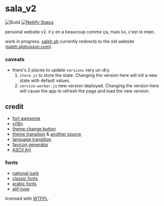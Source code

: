 # sala_v2
![Build](https://github.com/sashaverma/corona-courier/workflows/Build/badge.svg)  [![Netlify Status](https://api.netlify.com/api/v1/badges/29595778-1307-4507-8c47-2d05b733ee43/deploy-status)](https://app.netlify.com/sites/musing-rosalind-eedabd/deploys)

personal website v2. il y en a beaucoup comme ça, mais lui, c'est le mien.

work in progress. [saleh.sh](https://saleh.sh) currently redirects to the old website ([saleh.alghusson.com](https://saleh.alghusson.com)).

### caveats
* there's 2 places to update `versions` very un-dry.
    1. `store.js` to store the state. Changing the version here will init a new state with default values.
    2. `service-worker.js` new version deployed. Changing the version here will cause the app to refresh the page and load the new version.

## credit
* [fort awesome](https://fortawesome.com)
* [vi18n](https://github.com/kazupon/vue-i18n)
* [theme change button](https://codepen.io/moso/pen/MxLwbE)
* [theme transition](https://medium.com/@mwichary/dark-theme-in-a-day-3518dde2955a) & [another source](https://codepen.io/jaredpdesigns/pen/dXkBJZ)
* [language transition](https://codepen.io/rayjackson/pen/VJRPdP)
* [favicon generator](https://ionos.com/tools/favicon-generator)
* [ASCII Art](http://patorjk.com/software/taag/)

### fonts
* [national park](https://nationalparktypeface.com)
* [classic fonts](https://int10h.org/oldschool-pc-fonts)
* [arabic fonts](https://arabicfonts.net)
* [alif-type](https://github.com/alif-type)


licensed with [WTFPL](http://www.wtfpl.net).
